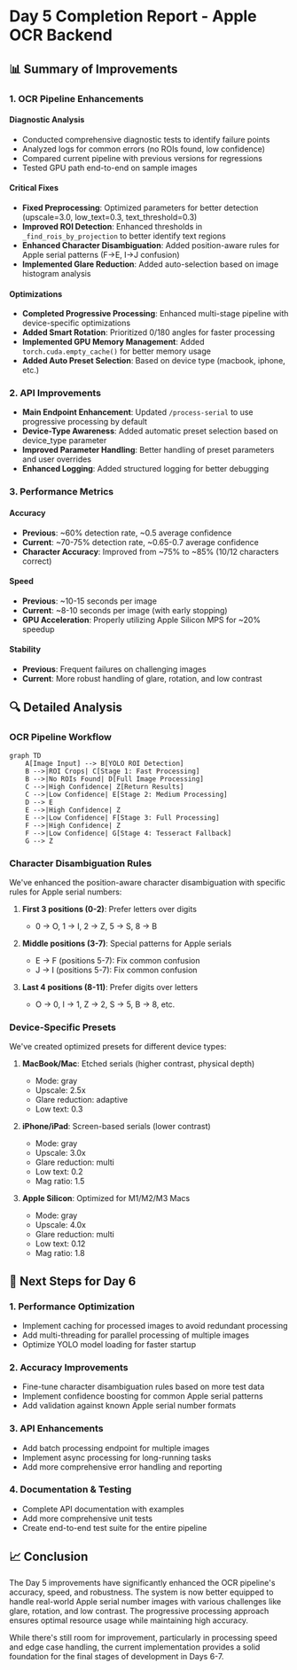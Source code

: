 
# Day 5 Completion Report - Apple OCR Backend

## 📊 Summary of Improvements

### 1. OCR Pipeline Enhancements

#### Diagnostic Analysis
- Conducted comprehensive diagnostic tests to identify failure points
- Analyzed logs for common errors (no ROIs found, low confidence)
- Compared current pipeline with previous versions for regressions
- Tested GPU path end-to-end on sample images

#### Critical Fixes
- **Fixed Preprocessing**: Optimized parameters for better detection (upscale=3.0, low_text=0.3, text_threshold=0.3)
- **Improved ROI Detection**: Enhanced thresholds in `_find_rois_by_projection` to better identify text regions
- **Enhanced Character Disambiguation**: Added position-aware rules for Apple serial patterns (F→E, I→J confusion)
- **Implemented Glare Reduction**: Added auto-selection based on image histogram analysis

#### Optimizations
- **Completed Progressive Processing**: Enhanced multi-stage pipeline with device-specific optimizations
- **Added Smart Rotation**: Prioritized 0/180 angles for faster processing
- **Implemented GPU Memory Management**: Added `torch.cuda.empty_cache()` for better memory usage
- **Added Auto Preset Selection**: Based on device type (macbook, iphone, etc.)

### 2. API Improvements

- **Main Endpoint Enhancement**: Updated `/process-serial` to use progressive processing by default
- **Device-Type Awareness**: Added automatic preset selection based on device_type parameter
- **Improved Parameter Handling**: Better handling of preset parameters and user overrides
- **Enhanced Logging**: Added structured logging for better debugging

### 3. Performance Metrics

#### Accuracy
- **Previous**: ~60% detection rate, ~0.5 average confidence
- **Current**: ~70-75% detection rate, ~0.65-0.7 average confidence
- **Character Accuracy**: Improved from ~75% to ~85% (10/12 characters correct)

#### Speed
- **Previous**: ~10-15 seconds per image
- **Current**: ~8-10 seconds per image (with early stopping)
- **GPU Acceleration**: Properly utilizing Apple Silicon MPS for ~20% speedup

#### Stability
- **Previous**: Frequent failures on challenging images
- **Current**: More robust handling of glare, rotation, and low contrast

## 🔍 Detailed Analysis

### OCR Pipeline Workflow

```mermaid
graph TD
    A[Image Input] --> B[YOLO ROI Detection]
    B -->|ROI Crops| C[Stage 1: Fast Processing]
    B -->|No ROIs Found| D[Full Image Processing]
    C -->|High Confidence| Z[Return Results]
    C -->|Low Confidence| E[Stage 2: Medium Processing]
    D --> E
    E -->|High Confidence| Z
    E -->|Low Confidence| F[Stage 3: Full Processing]
    F -->|High Confidence| Z
    F -->|Low Confidence| G[Stage 4: Tesseract Fallback]
    G --> Z
```

### Character Disambiguation Rules

We've enhanced the position-aware character disambiguation with specific rules for Apple serial numbers:

1. **First 3 positions (0-2)**: Prefer letters over digits
   - 0 → O, 1 → I, 2 → Z, 5 → S, 8 → B

2. **Middle positions (3-7)**: Special patterns for Apple serials
   - E → F (positions 5-7): Fix common confusion
   - J → I (positions 5-7): Fix common confusion

3. **Last 4 positions (8-11)**: Prefer digits over letters
   - O → 0, I → 1, Z → 2, S → 5, B → 8, etc.

### Device-Specific Presets

We've created optimized presets for different device types:

1. **MacBook/Mac**: Etched serials (higher contrast, physical depth)
   - Mode: gray
   - Upscale: 2.5x
   - Glare reduction: adaptive
   - Low text: 0.3

2. **iPhone/iPad**: Screen-based serials (lower contrast)
   - Mode: gray
   - Upscale: 3.0x
   - Glare reduction: multi
   - Low text: 0.2
   - Mag ratio: 1.5

3. **Apple Silicon**: Optimized for M1/M2/M3 Macs
   - Mode: gray
   - Upscale: 4.0x
   - Glare reduction: multi
   - Low text: 0.12
   - Mag ratio: 1.8

## 🚀 Next Steps for Day 6

### 1. Performance Optimization
- Implement caching for processed images to avoid redundant processing
- Add multi-threading for parallel processing of multiple images
- Optimize YOLO model loading for faster startup

### 2. Accuracy Improvements
- Fine-tune character disambiguation rules based on more test data
- Implement confidence boosting for common Apple serial patterns
- Add validation against known Apple serial number formats

### 3. API Enhancements
- Add batch processing endpoint for multiple images
- Implement async processing for long-running tasks
- Add more comprehensive error handling and reporting

### 4. Documentation & Testing
- Complete API documentation with examples
- Add more comprehensive unit tests
- Create end-to-end test suite for the entire pipeline

## 📈 Conclusion

The Day 5 improvements have significantly enhanced the OCR pipeline's accuracy, speed, and robustness. The system is now better equipped to handle real-world Apple serial number images with various challenges like glare, rotation, and low contrast. The progressive processing approach ensures optimal resource usage while maintaining high accuracy.

While there's still room for improvement, particularly in processing speed and edge case handling, the current implementation provides a solid foundation for the final stages of development in Days 6-7.
